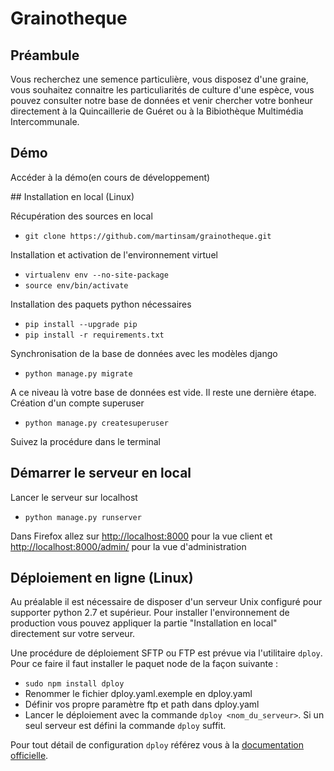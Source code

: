 # Grainotheque

## Préambule
Vous recherchez une semence particulière, vous disposez d'une graine, vous souhaitez connaitre les particuliarités de culture d'une espèce, vous pouvez consulter notre base de données et venir chercher votre bonheur directement à la Quincaillerie de Guéret ou à la Bibiothèque Multimédia Intercommunale.

## Démo
Accéder à la démo(en cours de développement)

## Installation en local (Linux)

Récupération des sources en local

* `git clone https://github.com/martinsam/grainotheque.git`

Installation et activation de l'environnement virtuel

* `virtualenv env --no-site-package`
* `source env/bin/activate`

Installation des paquets python nécessaires 

* `pip install --upgrade pip`
* `pip install -r requirements.txt`

Synchronisation de la base de données avec les modèles django

* `python manage.py migrate`

A ce niveau là votre base de données est vide. Il reste une dernière étape. Création d'un compte superuser

* `python manage.py createsuperuser`

Suivez la procédure dans le terminal

## Démarrer le serveur en local

Lancer le serveur sur localhost

* `python manage.py runserver`

Dans Firefox allez sur [http://localhost:8000](http://localhost:8000) pour la vue client et 
[http://localhost:8000/admin/](http://localhost:8000/admin/) pour la vue d'administration


## Déploiement en ligne (Linux)

Au préalable il est nécessaire de disposer d'un serveur Unix configuré pour supporter python 2.7 et supérieur.
Pour installer l'environnement de production vous pouvez appliquer la partie "Installation en local" directement sur
votre serveur.

Une procédure de déploiement SFTP ou FTP est prévue via l'utilitaire `dploy`. Pour ce faire il faut installer le paquet 
node de la façon suivante :

* `sudo npm install dploy`
* Renommer le fichier dploy.yaml.exemple en dploy.yaml
* Définir vos propre paramètre ftp et path dans dploy.yaml
* Lancer le déploiement avec la commande `dploy <nom_du_serveur>`. Si un seul serveur est défini la commande `dploy`
 suffit.


Pour tout détail de configuration `dploy` référez vous à la [documentation officielle](https://github.com/LeanMeanFightingMachine/dploy).
